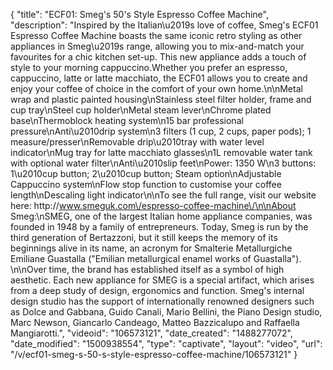 {
    "title": "ECF01: Smeg's 50's Style Espresso Coffee Machine",
    "description": "Inspired by the Italian\u2019s love of coffee, Smeg's ECF01 Espresso Coffee Machine boasts the same iconic retro styling as other appliances in Smeg\u2019s range, allowing you to mix-and-match your favourites for a chic kitchen set-up. This new appliance adds a touch of style to your morning cappuccino.Whether you prefer an espresso, cappuccino, latte or latte macchiato, the ECF01 allows you to create and enjoy your coffee of choice in the comfort of your own home.\n\nMetal wrap and plastic painted housing\nStainless steel filter holder, frame and cup tray\nSteel cup holder\nMetal steam lever\nChrome plated base\nThermoblock heating system\n15 bar professional pressure\nAnti\u2010drip system\n3 filters (1 cup, 2 cups, paper pods); 1 measure\/presser\nRemovable drip\u2010tray with water level indicator\nMug tray for latte macchiato glasses\n1L removable water tank with optional water filter\nAnti\u2010slip feet\nPower: 1350 W\n3 buttons: 1\u2010cup button; 2\u2010cup button; Steam option\nAdjustable Cappuccino system\nFlow stop function to customise your coffee length\nDescaling light indicator\n\nTo see the full range, visit our website here: http:\/\/www.smeguk.com\/espresso-coffee-machine\/\n\nAbout Smeg:\nSMEG, one of the largest Italian home appliance companies, was founded in 1948 by a family of entrepreneurs. Today, Smeg is run by the third generation of Bertazzoni, but it still keeps the memory of its beginnings alive in its name, an acronym for Smalterie Metallurgiche Emiliane Guastalla (\"Emilian metallurgical enamel works of Guastalla\"). \n\nOver time, the brand has established itself as a symbol of high aesthetic. Each new appliance for SMEG is a special artifact, which arises from a deep study of design, ergonomics and function. Smeg's internal design studio has the support of internationally renowned designers such as Dolce and Gabbana, Guido Canali, Mario Bellini, the Piano Design studio, Marc Newson, Giancarlo Candeago, Matteo Bazzicalupo and Raffaella Mangiarotti.",
    "videoid": "106573121",
    "date_created": "1488277072",
    "date_modified": "1500938554",
    "type": "captivate",
    "layout": "video",
    "url": "\/v\/ecf01-smeg-s-50-s-style-espresso-coffee-machine\/106573121"
}